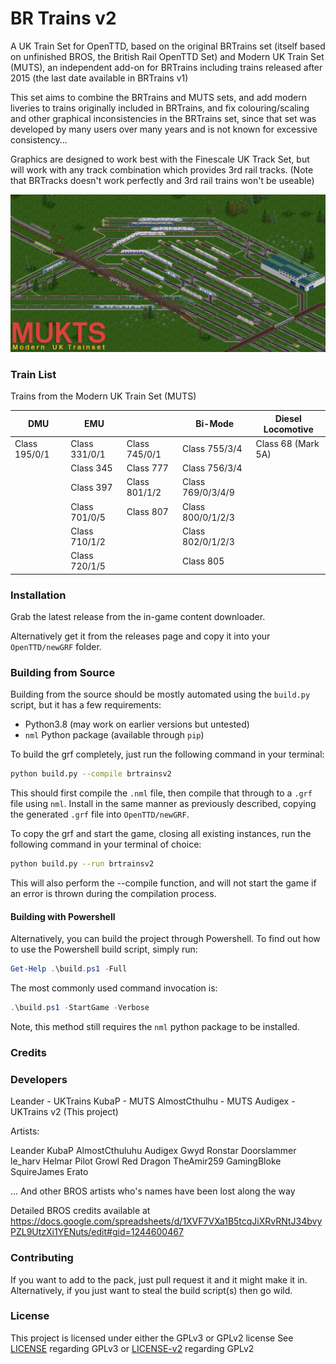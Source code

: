 # BR Trains v2
A UK Train Set for OpenTTD, based on the original BRTrains set (itself based on unfinished BROS, the British Rail OpenTTD Set) and Modern UK Train Set (MUTS), an independent add-on for BRTrains including trains released after 2015 (the last date available in BRTrains v1)

This set aims to combine the BRTrains and MUTS sets, and add modern liveries to trains originally included in BRTrains, and fix colouring/scaling and other graphical inconsistencies in the BRTrains set, since that set was developed by many users over many years and is not known for excessive consistency...

Graphics are designed to work best with the Finescale UK Track Set, but will work with any track combination which provides 3rd rail tracks.
(Note that BRTracks doesn't work perfectly and 3rd rail trains won't be useable)

![Banner](./banner.png)


### Train List

Trains from the Modern UK Train Set (MUTS)

| DMU           | EMU           |               | Bi-Mode           | Diesel Locomotive  |
| ------------- | ------------- | ------------- | ----------------- | ------------------ |
| Class 195/0/1 | Class 331/0/1 | Class 745/0/1 | Class 755/3/4     | Class 68 (Mark 5A) |
|               | Class 345     | Class 777     | Class 756/3/4     |                    |
|               | Class 397     | Class 801/1/2 | Class 769/0/3/4/9 |                    |
|               | Class 701/0/5 | Class 807     | Class 800/0/1/2/3 |                    |
|               | Class 710/1/2 |               | Class 802/0/1/2/3 |                    |
|               | Class 720/1/5 |               | Class 805         |                    |


### Installation
Grab the latest release from the in-game content downloader.

Alternatively get it from the releases page and copy it into your `OpenTTD/newGRF` folder.

### Building from Source
Building from the source should be mostly automated using the `build.py` script, but it has a few requirements:
  - Python3.8 (may work on earlier versions but untested)
  - `nml` Python package (available through `pip`)
  
To build the grf completely, just run the following command in your terminal:
```bash
python build.py --compile brtrainsv2
```
This should first compile the `.nml` file, then compile that through to a `.grf` file using `nml`.  Install in the same manner
as previously described, copying the generated `.grf` file into `OpenTTD/newGRF`.

To copy the grf and start the game, closing all existing instances, run the following command in your terminal of choice:
```bash
python build.py --run brtrainsv2
```
This will also perform the --compile function, and will not start the game if an error is thrown during the compilation process.

#### Building with Powershell
Alternatively, you can build the project through Powershell.
To find out how to use the Powershell build script, simply run:
```powershell
Get-Help .\build.ps1 -Full
```
The most commonly used command invocation is:
```powershell
.\build.ps1 -StartGame -Verbose
```
Note, this method still requires the `nml` python package to be installed.

### Credits
### Developers
Leander - UKTrains
KubaP - MUTS
AlmostCthulhu - MUTS
Audigex - UKTrains v2 (This project)

Artists:

Leander
KubaP
AlmostCthuluhu
Audigex
Gwyd
Ronstar
Doorslammer
le_harv
Helmar
Pilot
Growl
Red Dragon
TheAmir259
GamingBloke
SquireJames
Erato

... And other BROS artists who's names have been lost along the way

Detailed BROS credits available at https://docs.google.com/spreadsheets/d/1XVF7VXa1B5tcqJiXRvRNtJ34bvyPZL9UtzXi1YENuts/edit#gid=1244600467


### Contributing
If you want to add to the pack, just pull request it and it might make it in.  
Alternatively, if you just want to steal the build script(s) then go wild.

### License
This project is licensed under either the GPLv3 or GPLv2 license
See [LICENSE](./LICENSE) regarding GPLv3 or [LICENSE-v2](./LICENSE-V2) regarding GPLv2
